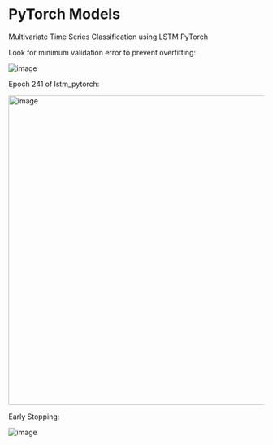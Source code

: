# PyTorch Models
Multivariate Time Series Classification using LSTM PyTorch

Look for minimum validation error to prevent overfitting:

![image](https://github.com/user-attachments/assets/c0fb5ffd-e4ef-4ac1-af32-88166a1503f6)


Epoch 241 of lstm_pytorch:

<img width="609" alt="image" src="https://github.com/user-attachments/assets/8742679e-e17c-4a66-8941-9a86a2f467cb">

Early Stopping:

![image](https://github.com/user-attachments/assets/56ce08ed-08e5-4aca-b141-ebe1e559d51d)
